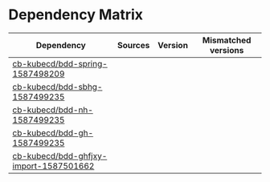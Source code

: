 # Dependency Matrix

Dependency | Sources | Version | Mismatched versions
---------- | ------- | ------- | -------------------
[cb-kubecd/bdd-spring-1587498209](https://github.com/cb-kubecd/bdd-spring-1587498209.git) |  | []() | 
[cb-kubecd/bdd-sbhg-1587499235](https://github.com/cb-kubecd/bdd-sbhg-1587499235.git) |  | []() | 
[cb-kubecd/bdd-nh-1587499235](https://github.com/cb-kubecd/bdd-nh-1587499235.git) |  | []() | 
[cb-kubecd/bdd-gh-1587499235](https://github.com/cb-kubecd/bdd-gh-1587499235.git) |  | []() | 
[cb-kubecd/bdd-ghfjxy-import-1587501662](https://github.com/cb-kubecd/bdd-ghfjxy-import-1587501662.git) |  | []() | 
